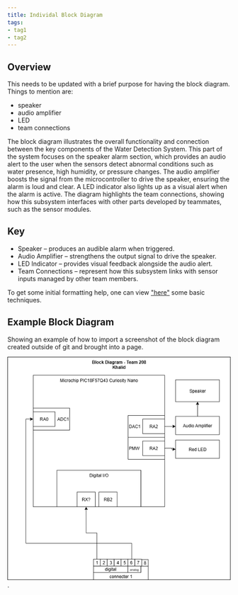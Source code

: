 ```yaml
---
title: Individal Block Diagram
tags:
- tag1
- tag2
---
```


## Overview
This needs to be updated with a brief purpose for having the block diagram.
Things to mention are:
* speaker
* audio amplifier
* LED
* team connections

The block diagram illustrates the overall functionality and connection between the key components of the Water Detection System. This part of the system focuses on the speaker alarm section, which provides an audio alert to the user when the sensors detect abnormal conditions such as water presence, high humidity, or pressure changes.
The audio amplifier boosts the signal from the microcontroller to drive the speaker, ensuring the alarm is loud and clear. A LED indicator also lights up as a visual alert when the alarm is active. The diagram highlights the team connections, showing how this subsystem interfaces with other parts developed by teammates, such as the sensor modules.
## Key
* Speaker – produces an audible alarm when triggered.
* Audio Amplifier – strengthens the output signal to drive the speaker.
* LED Indicator – provides visual feedback alongside the audio alert.
* Team Connections – represent how this subsystem links with sensor inputs managed by other team members.


To get some initial formatting help, one can view ["here"](https://embedded-systems-design.github.io/EGR304DataSheetTemplate/Appendix/basic-markdown-examples/) some basic techniques.


## Example Block Diagram 
Showing an example of how to import a screenshot of the block diagram created outside of git and brought into a page.

![Example of Indivial Block diagram ](K-block-diagram.png).
